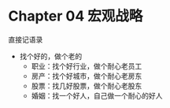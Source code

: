 # Chapter 04 宏观战略

直接记语录

* 找个好的，做个老的
	* 职业：找个好行业，做个耐心老员工 
	* 房产：找个好城市，做个耐心老房东
	* 股票：找几好股票，做个耐心老股东
	* 婚姻：找一个好人，自己做一个耐心的好人
